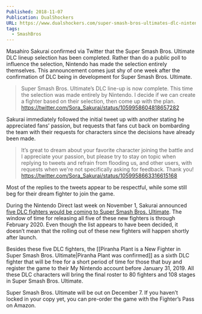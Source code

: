 ```yaml
---
Published: 2018-11-07
Publication: DualShockers
URL: https://www.dualshockers.com/super-smash-bros-ultimates-dlc-nintendo-decided/
tags:
  - SmashBros
---
```

Masahiro Sakurai confirmed via Twitter that the Super Smash Bros. Ultimate DLC lineup selection has been completed. Rather than do a public poll to influence the selection, Nintendo has made the selection entirely themselves. This announcement comes just shy of one week after the confirmation of DLC being in development for Super Smash Bros. Ultimate.

> Super Smash Bros. Ultimate’s DLC line-up is now complete. This time the selection was made entirely by Nintendo. I decide if we can create a fighter based on their selection, then come up with the plan.
> https://twitter.com/Sora_Sakurai/status/1059958604818657282

Sakurai immediately followed the initial tweet up with another stating he appreciated fans’ passion, but requests that fans cut back on bombarding the team with their requests for characters since the decisions have already been made.

> It’s great to dream about your favorite character joining the battle and I appreciate your passion, but please try to stay on topic when replying to tweets and refrain from flooding us, and other users, with requests when we're not specifically asking for feedback. Thank you!
> https://twitter.com/Sora_Sakurai/status/1059958663316615168

Most of the replies to the tweets appear to be respectful, while some still beg for their dream fighter to join the game.

During the Nintendo Direct last week on November 1, Sakurai announced [five DLC fighters would be coming to Super Smash Bros. Ultimate](https://www.dualshockers.com/super-smash-bros-ultimate-dlc/). The window of time for releasing all five of these new fighters is through February 2020. Even though the list appears to have been decided, it doesn’t mean that the rolling out of these new fighters will happen shortly after launch.

Besides these five DLC fighters, the [[Piranha Plant is a New Fighter in Super Smash Bros. Ultimate|Piranha Plant was confirmed]] as a sixth DLC fighter that will be free for a short period of time for those that buy and register the game to their My Nintendo account before January 31, 2019.  All these DLC characters will bring the final roster to 80 fighters and 108 stages in Super Smash Bros. Ultimate.

Super Smash Bros. Ultimate will be out on December 7. If you haven’t locked in your copy yet, you can pre-order the game with the Fighter’s Pass on Amazon.